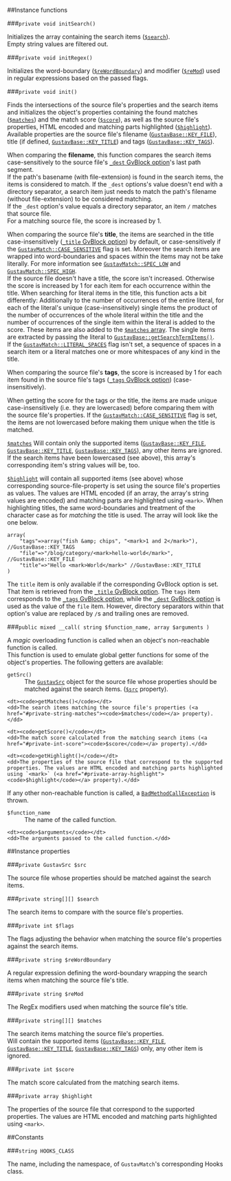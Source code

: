 ##Instance functions

###`private void initSearch()`

Initializes the array containing the search items ([`$search`](#private-string-search)).  
Empty string values are filtered out.

###`private void initRegex()`

Initializes the word-boundary ([`$reWordBoundary`](#private-string-rewordboundary)) and modifier ([`$reMod`](#private-string-remod)) used in regular expressions based on the passed flags.

###`private void init()`

Finds the intersections of the source file's properties and the search items and initializes the object's properties containing the found matches ([`$matches`](#private-string-matches)) and the match score ([`$score`](#private-int-score)), as well as the source file's properties, HTML encoded and matching parts highlighted ([`$highlight`](#private-array-highlight)).  
Available properties are the source file's filename ([`GustavBase::KEY_FILE`](Public-API%3s-GustavBase#string-key_file)), title (if defined, [`GustavBase::KEY_TITLE`](Public-API%3s-GustavBase#string-key_title)) and tags ([`GustavBase::KEY_TAGS`](Public-API%3s-GustavBase#string-key_tags)).

When comparing the **filename**, this function compares the search items case-sensitively to the source file's [`_dest` GvBlock option](Gustav-core-options#_dest)'s last path segment.  
If the path's basename (with file-extension) is found in the search items, the items is considered to match. If the `_dest` options's value doesn't end with a directory separator, a search item just needs to match the path's filename (without file-extension) to be considered matching.  
If the `_dest` option's value equals a directory separator, an item `/` matches that source file.  
For a matching source file, the score is increased by 1.

When comparing the source file's **title**, the items are searched in the title case-insensitively ([`_title` GvBlock option](Gustav-core-options#_title)) by default, or case-sensitively if the [`GustavMatch::CASE_SENSITIVE`](Public-API%3a-GustavMatch#int-case_sensitive) flag is set. Moreover the search items are wrapped into word-boundaries and spaces within the items may not be take literally. For more information see [`GustavMatch::SPEC_LOW`](Public-API%3a-GustavMatch#int-spec_low) and [`GustavMatch::SPEC_HIGH`](Public-API%3a-GustavMatch#int-spec_high).  
If the source file doesn't have a title, the score isn't increased. Otherwise the score is increased by 1 for each item for each occurrence within the title.
When searching for literal items in the title, this function acts a bit differently: Additionally to the number of occurrences of the entire literal, for each of the literal's unique (case-insensitively) single items the product of the number of occurrences of the whole literal within the title and the number of occurrences of the single item within the literal is added to the score. These items are also added to the [`$matches` array](#private-string-matches). The single items are extracted by passing the literal to [`GustavBase::getSearchTermItems()`](Private-API%3a-GustavBase#string-getsearchtermitems-string-search_term_part-).  
If the [`GustavMatch::LITERAL_SPACES`](#int-literal_spaces) flag isn't set, a sequence of spaces in a search item or a literal matches one or more whitespaces of any kind in the title.

When comparing the source file's **tags**, the score is increased by 1 for each item found in the source file's tags ([`_tags` GvBlock option](Gustav-core-options#_tags)) (case-insensitively).

When getting the score for the tags or the title, the items are made unique case-insensitively (i.e. they are lowercased) before comparing them with the source file's properties. If the [`GustavMatch::CASE_SENSITIVE`](Public-API%3a-GustavMatch#int-case_sensitive) flag is set, the items are not lowercased before making them unique when the title is matched.

[`$matches`](#private-string-matches) Will contain only the supported items ([`GustavBase::KEY_FILE`](Public-API%3s-GustavBase#string-key_file), [`GustavBase::KEY_TITLE`](Public-API%3s-GustavBase#string-key_title), [`GustavBase::KEY_TAGS`](Public-API%3s-GustavBase#string-key_tags)), any other items are ignored. If the search items have been lowercased (see above), this array's corresponding item's string values will be, too.

[`$highlight`](#private-array-highlight) will contain all supported items (see above) whose corresponding source-file-property is set using the source file's properties as values. The values are HTML encoded (if an array, the array's string values are encoded) and matching parts are highlighted using `<mark>`. When highlighting titles, the same word-boundaries and treatment of the character case as for *matching* the title is used. The array will look like the one below.

    array(
        "tags"=>array("fish &amp; chips", "<mark>1 and 2</mark>"), //GustavBase::KEY_TAGS
        "file"=>"/blog/category/<mark>hello-world</mark>", //GustavBase::KEY_FILE
        "title"=>"Hello <mark>World</mark>" //GustavBase::KEY_TITLE
    )

The `title` item is only available if the corresponding GvBlock option is set. That item is retrieved from the [`_title` GvBlock option](Gustav-core-options#_title). The `tags` item corresponds to the [`_tags` GvBlock option](Gustav-core-options#_tags), while the [`_dest` GvBlock option](Gustav-core-options#_dest) is used as the value of the `file` item. However, directory separators within that option's value are replaced by `/`s and trailing ones are removed.

###`public mixed __call( string $function_name, array $arguments )`

A *magic* overloading function is called when an object's non-reachable function is called.  
This function is used to emulate global getter functions for some of the object's properties. The following getters are available:

<dl>
    <dt><code>getSrc()</code></dt>
    <dd>The <a href="API#gustavsrc"><code>GustavSrc</code></a> object for the source file whose properties should be matched against the search items. (<a href="#private-gustavsrc-src"><code>$src</code></a> property).</dd>
    
    <dt><code>getMatches()</code></dt>
    <dd>The search items matching the source file's properties (<a href="#private-string-matches"><code>$matches</code></a> property).</dd>
    
    <dt><code>getScore()</code></dt>
    <dd>The match score calculated from the matching search items (<a href="#private-int-score"><code>$score</code></a> property).</dd>
    
    <dt><code>getHighlight()</code></dt>
    <dd>The properties of the source file that correspond to the supported properties. The values are HTML encoded and matching parts highlighted using `<mark>` (<a href="#private-array-highlight"><code>$highlight</code></a> property).</dd>
</dl>

If any other non-reachable function is called, a [`BadMethodCallException`](http://php.net/manual/en/class.badmethodcallexception.php) is thrown.

<dl>
    <dt><code>$function_name</code></dt>
    <dd>The name of the called function.</dd>
    
    <dt><code>$arguments</code></dt>
    <dd>The arguments passed to the called function.</dd>
</dl>



##Instance properties

###`private GustavSrc $src`

The source file whose properties should be matched against the search items.
    
###`private string[][] $search`

The search items to compare with the source file's properties.

###`private int $flags`

The flags adjusting the behavior when matching the source file's properties against the search items.

###`private string $reWordBoundary`

A regular expression defining the word-boundary wrapping the search items when matching the source file's title.

###`private string $reMod`

The RegEx modifiers used when matching the source file's title.

###`private string[][] $matches`

The search items matching the source file's properties.  
Will contain the supported items ([`GustavBase::KEY_FILE`](Public-API%3s-GustavBase#string-key_file), [`GustavBase::KEY_TITLE`](Public-API%3s-GustavBase#string-key_title), [`GustavBase::KEY_TAGS`](Public-API%3s-GustavBase#string-key_tags)) only, any other item is ignored.

###`private int $score`

The match score calculated from the matching search items.

###`private array $highlight`

The properties of the source file that correspond to the supported properties. The values are HTML encoded and matching parts highlighted using `<mark>`.



##Constants

###`string HOOKS_CLASS`

The name, including the namespace, of `GustavMatch`'s corresponding Hooks class.